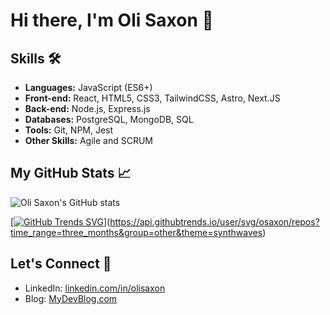 # Hi there, I'm Oli Saxon 👋

## Skills 🛠️

- **Languages:** JavaScript (ES6+)
- **Front-end:** React, HTML5, CSS3, TailwindCSS, Astro, Next.JS
- **Back-end:** Node.js, Express.js
- **Databases:** PostgreSQL, MongoDB, SQL
- **Tools:** Git, NPM, Jest
- **Other Skills:** Agile and SCRUM

## My GitHub Stats 📈

![Oli Saxon's GitHub stats](https://github-readme-stats.vercel.app/api?username=osaxon&show_icons=true&theme=radical)

[[![GitHub Trends SVG](https://api.githubtrends.io/user/svg/avgupta456/langs)](https://githubtrends.io)](https://api.githubtrends.io/user/svg/osaxon/repos?time_range=three_months&group=other&theme=synthwaves)

## Let's Connect 🤝

- LinkedIn: [linkedin.com/in/olisaxon](https://linkedin.com/in/olisaxon)
- Blog: [MyDevBlog.com](http://olisaxon.com)

